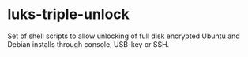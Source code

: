 # luks-triple-unlock
Set of shell scripts to allow unlocking of full disk encrypted Ubuntu and Debian installs through console, USB-key or SSH.
